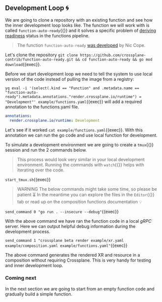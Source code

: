 ## Development Loop 🌀

We are going to clone a repository with an existing function and see how the
inner development loop looks like. The function we will work with is called
`function-auto-ready`{{}} and it solves a specific problem of [deriving
readiness](https://github.com/crossplane/crossplane/issues/4616) status in the
functions pipeline.

> The function `function-auto-ready` [was developed](https://github.com/crossplane-contrib/function-auto-ready) by Nic Cope.

Let's clone the repository `git clone https://github.com/crossplane-contrib/function-auto-ready.git && cd function-auto-ready && go mod download`{{exec}}.

Before we start development loop we need to tell the system to use local
version of the code instead of pulling the image from a registry:

`yq eval -i '(select(.kind == "Function" and .metadata.name ==
"function-auto-ready").metadata.annotations."render.crossplane.io/runtime") =
"Development"' example/functions.yaml`{{exec}} will add a required annotation to
the functions.yaml file.

```yaml
annotations:
  render.crossplane.io/runtime: Development
```

Let's see if it worked `cat example/functions.yaml`{{exec}}. With this
annotation we can run the go code and use local function for development.

To simulate a development environment we are going to create a `tmux`{{}}
session and run the 2 commands below.

> This process would look very similar in your local development environment.
> Running the commands with `watch`{{}} helps with iterating over the code.

`start_tmux.sh`{{exec}}

> WARNING
> The below commands might take some time, so please be patient ⏳
> In the meantime you can explore the files in the `Editor`{{}} tab or read up on
> the composition functions documentation 💡

`send_command 0 "go run . --insecure --debug"`{{exec}}

With the above command we have ran the function code in a local _gRPC_ server.
Here we can output helpful debug information during the development process.

`send_command 1 "crossplane beta render example/xr.yaml example/composition.yaml example/functions.yaml"`{{exec}}

The above command generates the rendered XR and resource in a composition without requiring
Crossplane. This is very handy for testing and inner development loop.

### Coming next

In the next section we are going to start from an empty function code and
gradually build a simple function.
